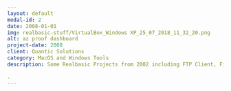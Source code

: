 ```yaml
---
layout: default
modal-id: 2
date: 2008-01-01
img: realbasic-stuff/VirtualBox_Windows XP_25_07_2018_11_32_20.png
alt: az proof dashboard
project-date: 2008
client: Quantic Solutions
category: MacOS and Windows Tools
description: Some Realbasic Projects from 2002 including FTP Client, File Compressor, Image Visualization and Chat Messenger.

.
---
```

